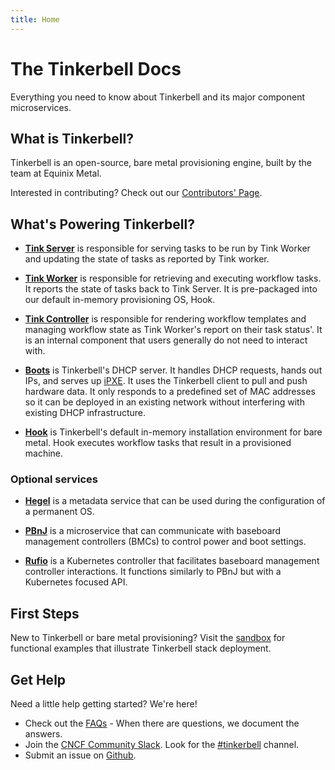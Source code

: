 ```yaml
---
title: Home
---
```


# The Tinkerbell Docs

Everything you need to know about Tinkerbell and its major component microservices.

## What is Tinkerbell?

Tinkerbell is an open-source, bare metal provisioning engine, built by the team at Equinix Metal.

Interested in contributing? Check out our [Contributors' Page].

## What's Powering Tinkerbell?

- **[Tink Server]** is responsible for serving tasks to be run by Tink Worker and updating the state of tasks as reported by Tink worker.

- **[Tink Worker]** is responsible for retrieving and executing workflow tasks. It reports the state of tasks back to Tink Server. It is pre-packaged into our default in-memory provisioning OS, Hook.

- **[Tink Controller]** is responsible for rendering workflow templates and managing workflow state as Tink Worker's report on their task status'. It is an internal component that users generally do not need to interact with.

- **[Boots]** is Tinkerbell's DHCP server.
  It handles DHCP requests, hands out IPs, and serves up [iPXE].
  It uses the Tinkerbell client to pull and push hardware data.
  It only responds to a predefined set of MAC addresses so it can be deployed in an existing network without interfering with existing DHCP infrastructure.

- **[Hook]** is Tinkerbell's default in-memory installation environment for bare metal. Hook executes workflow tasks that result in a provisioned machine.


### Optional services

- **[Hegel]** is a metadata service that can be used during the configuration of a permanent OS.

- **[PBnJ]** is a microservice that can communicate with baseboard management controllers (BMCs) to control power and boot settings.

- **[Rufio]** is a Kubernetes controller that facilitates baseboard management controller interactions. It functions similarly to PBnJ but with a Kubernetes focused API.

## First Steps

New to Tinkerbell or bare metal provisioning? Visit the [sandbox] for functional examples that illustrate Tinkerbell stack deployment.

## Get Help

Need a little help getting started? We're here!

- Check out the [FAQs] - When there are questions, we document the answers.
- Join the [CNCF Community Slack].
  Look for the [#tinkerbell] channel.
- Submit an issue on [Github].


[boots]: /services/boots
[pbnj]: /services/pbnj
[hook]: /hook
[hegel]: /services/hegel
[rufio]: /services/rufio
[tink server]: /services/tink-server
[tink worker]: /services/tink-worker
[tink controller]: /services/tink-controller

[cncf community slack]: https://slack.cncf.io/
[contributors' page]: https://tinkerbell.org/community/contributors/
[docker hub]: https://hub.docker.com/
[faqs]: https://tinkerbell.org/faq/
[github]: https://github.com/tinkerbell
[ipxe]: https://ipxe.org/
[quay]: https://quay.io/
[#tinkerbell]: https://app.slack.com/client/T08PSQ7BQ/C01SRB41GMT
[sandbox]: https://github.com/tinkerbell/sandbox